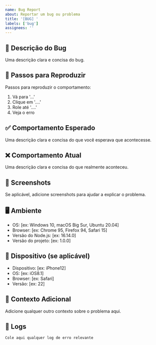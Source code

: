 ```yaml
---
name: Bug Report
about: Reportar um bug ou problema
title: '[BUG] '
labels: ['bug']
assignees: ''
---
```


## 🐛 Descrição do Bug
Uma descrição clara e concisa do bug.

## 🔄 Passos para Reproduzir
Passos para reproduzir o comportamento:
1. Vá para '...'
2. Clique em '....'
3. Role até '....'
4. Veja o erro

## ✅ Comportamento Esperado
Uma descrição clara e concisa do que você esperava que acontecesse.

## ❌ Comportamento Atual
Uma descrição clara e concisa do que realmente aconteceu.

## 📸 Screenshots
Se aplicável, adicione screenshots para ajudar a explicar o problema.

## 🖥️ Ambiente
- OS: [ex: Windows 10, macOS Big Sur, Ubuntu 20.04]
- Browser: [ex: Chrome 95, Firefox 94, Safari 15]
- Versão do Node.js: [ex: 16.14.0]
- Versão do projeto: [ex: 1.0.0]

## 📱 Dispositivo (se aplicável)
- Dispositivo: [ex: iPhone12]
- OS: [ex: iOS8.1]
- Browser: [ex: Safari]
- Versão: [ex: 22]

## 📝 Contexto Adicional
Adicione qualquer outro contexto sobre o problema aqui.

## 🔗 Logs
```
Cole aqui qualquer log de erro relevante
```